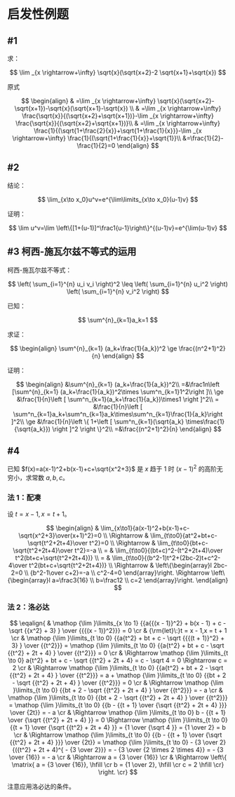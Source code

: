 # 启发性例题

## #1

求：

$$
\lim _{x \rightarrow+\infty} \sqrt{x}(\sqrt{x+2}-2 \sqrt{x+1}+\sqrt{x})
$$

原式

$$
\begin{align}
 & =\lim _{x \rightarrow+\infty} \sqrt{x}(\sqrt{x+2}-\sqrt{x+1})-\sqrt{x}(\sqrt{x+1}-\sqrt{x})
\\ & =\lim _{x \rightarrow+\infty} \frac{\sqrt{x}}{(\sqrt{x+2}+\sqrt{x+1})}-\lim _{x \rightarrow+\infty} \frac{\sqrt{x}}{(\sqrt{x+2}+\sqrt{x+1})}\\
& =\lim _{x \rightarrow+\infty} \frac{1}{(\sqrt{1+\frac{2}{x}}+\sqrt{1+\frac{1}{x}}}-\lim _{x \rightarrow+\infty} \frac{1}{(\sqrt{1+\frac{1}{x}}+\sqrt{1}}\\
&=\frac{1}{2}-\frac{1}{2}=0
\end{align}
$$

## #2

结论：

$$
\lim_{x\to x_0}u^v=e^{\lim\limits_{x\to x_0}(u-1)v}
$$

证明：

$$
\lim u^v=\lim \left\{[1+(u-1)]^\frac1{u-1}\right\}^{(u-1)v}=e^{\lim(u-1)v}
$$

## #3 柯西-施瓦尔兹不等式的运用

柯西-施瓦尔兹不等式：

$$
\left( \sum_{i=1}^{n} u_i v_i \right)^2 \leq \left( \sum_{i=1}^{n} u_i^2 \right) \left( \sum_{i=1}^{n} v_i^2 \right)
$$

已知：

$$
\sum^{n}_{k=1}a_k=1
$$

求证：

$$
\begin{align}
\sum^{n}_{k=1} (a_k+\frac{1}{a_k})^2 \ge \frac{(n^2+1)^2}{n}
\end{align}
$$

证明：

$$
\begin{align}
&\sum^{n}_{k=1} (a_k+\frac{1}{a_k})^2\\
=&\frac1n\left [\sum^{n}_{k=1} (a_k+\frac{1}{a_k})^2\times \sum^n_{k=1}1^2\right ]\\
\ge &\frac{1}{n}\left [ \sum^n_{k=1}(a_k+\frac{1}{a_k})\times1 \right ]^2\\
= &\frac{1}{n}\left [ \sum^n_{k=1}a_k+\sum^n_{k=1}a_k\times\sum^n_{k=1}\frac{1}{a_k}\right ]^2\\
\ge &\frac{1}{n}\left \{ 1+\left [ \sum^n_{k=1}(\sqrt{a_k} \times\frac{1}{\sqrt{a_k}}) \right ]^2 \right \}^2\\
=&\frac{(n^2+1)^2}{n}
\end{align}
$$

## #4

已知 $f(x)=a(x-1)^2+b(x-1)+c+\sqrt{x^2+3}$ 是 $x$ 趋于 $1$ 时 $(x-1)^2$ 的高阶无穷小，求常数 $a,b,c$。

### 法 1：配凑

设 $t=x-1,x=t+1$。

$$
\begin{align}
& \lim_{x\to1}{a(x-1)^2+b(x-1)+c-\sqrt{x^2+3}\over(x+1)^2}=0 \\
\Rightarrow & \lim_{t\to0}{at^2+bt+c-\sqrt{t^2+2t+4}\over t^2}=0 \\
\Rightarrow & \lim_{t\to0}{bt+c-\sqrt{t^2+2t+4}\over t^2}=-a \\
= & \lim_{t\to0}{(bt+c)^2-(t^2+2t+4)\over t^2(bt+c+\sqrt{t^2+2t+4})} \\
= & \lim_{t\to0}{(b^2-1)t^2+(2bc-2)t+c^2-4\over t^2(bt+c+\sqrt{t^2+2t+4})} \\
\Rightarrow & \left\{\begin{array}l
  2bc-2=0 \\
  {b^2-1\over c+2}=-a \\
  c^2-4=0
\end{array}\right.
\Rightarrow \left\{\begin{array}l
  a=\frac3{16} \\
  b=\frac12 \\
  c=2
\end{array}\right.
\end{align}
$$

### 法 2：洛必达

$$
\eqalign{
  & \mathop {\lim }\limits_{x \to 1} {{a{{(x - 1)}^2} + b(x - 1) + c - \sqrt {{x^2} + 3} } \over {{{(x - 1)}^2}}} = 0  \cr
  & {\rm{let}\:}t = x - 1,x = t + 1  \cr
  & \mathop {\lim }\limits_{t \to 0} {{a{t^2} + bt + c - \sqrt {{{(t + 1)}^2} + 3} } \over {{t^2}}} = \mathop {\lim }\limits_{t \to 0} {{a{t^2} + bt + c - \sqrt {{t^2} + 2t + 4} } \over {{t^2}}} = 0  \cr
  &  \Rightarrow \mathop {\lim }\limits_{t \to 0} a{t^2} + bt + c - \sqrt {{t^2} + 2t + 4}  = c - \sqrt 4  = 0 \Rightarrow c = 2  \cr
  &  \Rightarrow \mathop {\lim }\limits_{t \to 0} {{a{t^2} + bt + 2 - \sqrt {{t^2} + 2t + 4} } \over {{t^2}}} = a + \mathop {\lim }\limits_{t \to 0} {{bt + 2 - \sqrt {{t^2} + 2t + 4} } \over {{t^2}}} = 0  \cr
  &  \Rightarrow \mathop {\lim }\limits_{t \to 0} {{bt + 2 - \sqrt {{t^2} + 2t + 4} } \over {{t^2}}} =  - a  \cr
  & \mathop {\lim }\limits_{t \to 0} {{bt + 2 - \sqrt {{t^2} + 2t + 4} } \over {{t^2}}} = \mathop {\lim }\limits_{t \to 0} {{b - {{t + 1} \over {\sqrt {{t^2} + 2t + 4} }}} \over {2t}} =  - a  \cr
  &  \Rightarrow \mathop {\lim }\limits_{t \to 0} b - {{t + 1} \over {\sqrt {{t^2} + 2t + 4} }} = 0 \Rightarrow \mathop {\lim }\limits_{t \to 0} {{t + 1} \over {\sqrt {{t^2} + 2t + 4} }} = {1 \over {\sqrt 4 }} = {1 \over 2} = b  \cr
  &  \Rightarrow \mathop {\lim }\limits_{t \to 0} {{b - {{t + 1} \over {\sqrt {{t^2} + 2t + 4} }}} \over {2t}} = \mathop {\lim }\limits_{t \to 0}  - {3 \over 2}{({t^2} + 2t + 4)^{ - {3 \over 2}}} =  - {3 \over {2 \times 2 \times 4}} =  - {3 \over {16}} =  - a  \cr
  &  \Rightarrow a = {3 \over {16}}  \cr
  &  \Rightarrow \left\{ \matrix{
  a = {3 \over {16}}, \hfill \cr
  b = {1 \over 2}, \hfill \cr
  c = 2 \hfill \cr}  \right. \cr}
$$

注意应用洛必达的条件。
